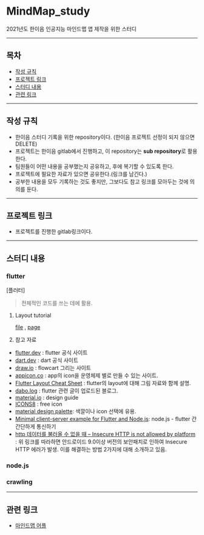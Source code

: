 # MindMap_study

2021년도 한이음 인공지능 마인드맵 앱 제작을 위한 스터디

---

## 목차

* [작성 규칙](#작성-규칙)
* [프로젝트 링크](#프로젝트-링크)
* [스터디 내용](#스터디-내용)
* [관련 링크](#관련-링크)

---

## 작성 규칙

* 한이음 스터디 기록을 위한 repository이다. (한이음 프로젝트 선정이 되지 않으면 DELETE)
* 프로젝트는 한이음 gitlab에서 진행하고, 이 repository는 **sub repository**로 활용한다.
* 팀원들이 어떤 내용을 공부했는지 공유하고, 후에 복기할 수 있도록 한다.
* 프로젝트에 필요한 자료가 있으면 공유한다.(링크를 남긴다.)
* 공부한 내용을 모두 기록하는 것도 좋지만, 그보다도 참고 링크를 모아두는 것에 의의를 둔다.

---

## 프로젝트 링크

* 프로젝트를 진행한 gitlab링크이다.

---

## 스터디 내용


### flutter

[플러터]
> 전체적인 코드를 쓰는 데에 활용.

1. Layout tutorial

   [file](layout_tutorial.dart) , [page](https://flutter.dev/docs/development/ui/layout/tutorial)


2. 참고 자료
* [flutter.dev](flutter.dev) : flutter 공식 사이트
* [dart.dev](dart.dev) : dart 공식 사이트
* [draw.io](draw.io) : flowcart 그리는 사이트
* [appicon.co](appicon.co) : app의 icon을 운영체제 별로 만들 수 있는 사이트.
* [Flutter Layout Cheat Sheet](https://medium.com/flutter-community/flutter-layout-cheat-sheet-5363348d037e) : flutter의 layout에 대해 그림 자료와 함께 설명.
* [dabo.log](https://velog.io/@adbr) : flutter 관련 글이 업로드된 블로그.
* [material.io](material.io) : design guide
* [ICONS8](https://icons8.com/) : free icon
* [material design palette](https://www.materialpalette.com/): 색깔이나 icon 선택에 유용.
* [Minimal client-server example for Flutter and Node.js](https://levelup.gitconnected.com/minimal-client-server-example-for-flutter-and-node-js-3e1b376f1093): node.js - flutter 간 간단하게 통신하기
* [http 데이터를 불러올 수 없을 때 – Insecure HTTP is not allowed by platform](https://reasley.com/?p=4139) : 위 링크를 따라하면 안드로이드 9.0이상 버전의 보안패치로 인하여 Insecure HTTP 에러가 발생. 이를 해결하는 방법 2가지에 대해 소개하고 있음.

### node.js

### crawling

---

## 관련 링크
* [마인드맵 어플](https://www.youtube.com/watch?v=mPSxjVPnUa8) 
